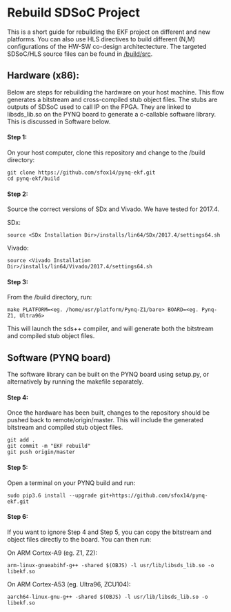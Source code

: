 # Rebuild SDSoC Project

This is a short guide for rebuilding the EKF project on different and new platforms. You can also use HLS directives to build different (N,M) configurations of the HW-SW co-design architectecture. The targeted SDSoC/HLS source files can be found in [/build/src](./src).

## Hardware (x86):

Below are steps for rebuilding the hardware on your host machine. This flow generates a bitstream and cross-compiled stub object files. The stubs are outputs of SDSoC used to call IP on the FPGA. They are linked to libsds_lib.so on the PYNQ board to generate a c-callable software library. This is discussed in Software below.


#### Step 1:

On your host computer, clone this repository and change to the /build directory:

```shell
git clone https://github.com/sfox14/pynq-ekf.git
cd pynq-ekf/build
```
#### Step 2:

Source the correct versions of SDx and Vivado. We have tested for 2017.4.

SDx:
```shell
source <SDx Installation Dir>/installs/lin64/SDx/2017.4/settings64.sh
```

Vivado:
```shell
source <Vivado Installation Dir>/installs/lin64/Vivado/2017.4/settings64.sh
```

#### Step 3:

From the /build directory, run:

```shell
make PLATFORM=<eg. /home/usr/platform/Pynq-Z1/bare> BOARD=<eg. Pynq-Z1, Ultra96> 
```
This will launch the sds++ compiler, and will generate both the bitstream and compiled stub object files.


## Software (PYNQ board)

The software library can be built on the PYNQ board using setup.py, or alternatively by running the makefile separately.

#### Step 4:

Once the hardware has been built, changes to the repository should be pushed back to remote/origin/master. This will include the generated bitstream and compiled stub object files.

```shell
git add .
git commit -m "EKF rebuild" 
git push origin/master
```

#### Step 5:

Open a terminal on your PYNQ build and run:

```
sudo pip3.6 install --upgrade git+https://github.com/sfox14/pynq-ekf.git 
```

#### Step 6:

If you want to ignore Step 4 and Step 5, you can copy the bitstream and object files directly to the board. You can then run:

On ARM Cortex-A9 (eg. Z1, Z2):
```shell
arm-linux-gnueabihf-g++ -shared $(OBJS) -l usr/lib/libsds_lib.so -o libekf.so
```

On ARM Cortex-A53 (eg. Ultra96, ZCU104):
```shell
aarch64-linux-gnu-g++ -shared $(OBJS) -l usr/lib/libsds_lib.so -o libekf.so
```